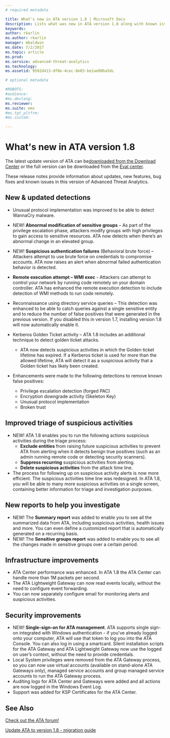 ```yaml
---
# required metadata

title: What's new in ATA version 1.8 | Microsoft Docs
description: Lists what was new in ATA version 1.8 along with known issues
keywords:
author: rkarlin
ms.author: rkarlin
manager: mbaldwin
ms.date: 7/2/2017
ms.topic: article
ms.prod:
ms.service: advanced-threat-analytics
ms.technology:
ms.assetid: 9592d413-df0e-4cec-8e03-be1ae00ba5dc

# optional metadata

#ROBOTS:
#audience:
#ms.devlang:
ms.reviewer: 
ms.suite: ems
#ms.tgt_pltfrm:
#ms.custom:

---
```


# What's new in ATA version 1.8

The latest update version of ATA can be[downloaded from the Download Center](https://www.microsoft.com/download/details.aspx?id=55536)  or the full version can be downloaded from the [Eval center](http://www.microsoft.com/evalcenter/evaluate-microsoft-advanced-threat-analytics).

These release notes provide information about updates, new features, bug fixes and known issues in this version of Advanced Threat Analytics.



## New & updated detections

- Unusual protocol implementation was improved to be able to detect WannaCry malware.

- NEW! **Abnormal modification of sensitive groups**  – As part of the privilege escalation phase, attackers modify groups with high privileges to gain access to sensitive resources. ATA now detects when there’s an abnormal change in an elevated group.
- NEW! **Suspicious authentication failures** (Behavioral brute force) – Attackers attempt to use brute force on credentials to compromise accounts. ATA now raises an alert when abnormal failed authentication behavior is detected.   

- **Remote execution attempt – WMI exec**  - Attackers can attempt to control your network by running code remotely on your domain controller. ATA has enhanced the remote execution detection to include detection of WMI methods to run code remotely.

- Reconnaissance using directory service queries – This detection was enhanced to be able to catch queries against a single sensitive entity and to reduce the number of false positives that were generated in the previous version. If you disabled this in version 1.7, installing version 1.8 will now automatically enable it.

- Kerberos Golden Ticket activity – ATA 1.8 includes an additional technique to detect golden ticket attacks.
    - ATA now detects suspicious activities in which the Golden ticket lifetime has expired. If a Kerberos ticket is used for more than the allowed lifetime, ATA will detect it as a suspicious activity that a Golden ticket has likely been created.
- Enhancements were made to the following detections to remove known false positives:  
    - Privilege escalation detection  (forged PAC) 
    - Encryption downgrade activity (Skeleton Key)
    - Unusual protocol implementation
    - Broken trust

## Improved triage of suspicious activities

-	NEW! ATA 1.8 enables you to run the following actions suspicious activities during the triage process: 
    - **Exclude entities** from raising future suspicious activities to prevent ATA from alerting when it detects benign true positives (such as an admin running remote code or detecting security scanners).
    - **Suppress recurring** suspicious activities from alerting.
    - **Delete suspicious activities** from the attack time line.
-	The process for following up on suspicious activity alerts is now more efficient. The suspicious activities time line was redesigned. In ATA 1.8, you will be able to many more suspicious activities on a single screen, containing better information for triage and investigation purposes. 

## New reports to help you investigate 
-	NEW! The **Summary report** was added to enable you to see all the summarized data from ATA, including suspicious activities, health issues and more. You can even  define a customized report that is automatically generated on a recurring basis.
-	NEW! The **Sensitive groups report** was added to enable you to see all the changes made in sensitive groups over a certain period.


## Infrastructure improvements

-	ATA Center performance was enhanced. In ATA 1.8 the ATA Center can handle more than 1M packets per second.
-	The ATA Lightweight Gateway can now read events locally, without the need to configure event forwarding.
-	You can now separately configure email for monitoring alerts and suspicious activities.

## Security improvements

-	NEW! **Single-sign-on for ATA management**. ATA supports single sign-on integrated with Windows authentication - if you've already logged onto your computer, ATA will use that token to log you into the ATA Console. You can also log in using a smartcard. Silent installation scripts for the ATA Gateway and ATA Lightweight Gateway now use the logged on user’s context, without the need to provide credentials.
-	Local System privileges were removed from the ATA Gateway process, so you can now use virtual accounts (available on stand-alone ATA Gateways only), managed service accounts and group managed service accounts to run the ATA Gateway process.   
-	Auditing logs for ATA Center and Gateways were added and all actions are now logged in the Windows Event Log.
-	Support was added for KSP Certificates for the ATA Center.




## See Also
[Check out the ATA forum!](https://social.technet.microsoft.com/Forums/security/home?forum=mata)

[Update ATA to version 1.8 - migration guide](ata-update-1.8-migration-guide.md)

